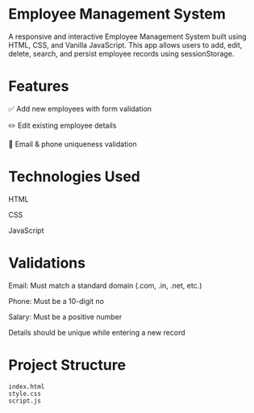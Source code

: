 # Employee Management System
A responsive and interactive Employee Management System built using HTML, CSS, and Vanilla JavaScript. This app allows users to add, edit, delete, search, and persist employee records using sessionStorage.

#  Features
✅ Add new employees with form validation

✏️ Edit existing employee details

🔐 Email & phone uniqueness validation


# Technologies Used
HTML

CSS

JavaScript 

# Validations
Email: Must match a standard domain (.com, .in, .net, etc.)

Phone: Must be a 10-digit no

Salary: Must be a positive number

Details should be unique while entering a new record


# Project Structure

```
index.html
style.css
script.js  
```



